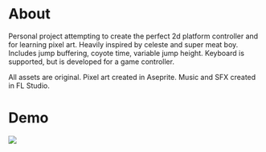 # About
Personal project attempting to create the perfect 2d platform controller and for learning pixel art. Heavily inspired by celeste and super meat boy. Includes jump buffering, coyote time, variable jump height. Keyboard is supported, but is developed for a game controller.

All assets are original. Pixel art created in Aseprite. Music and SFX created in FL Studio.

# Demo
![](https://github.com/Your_Repository_Name/Your_GIF_Name.gif)
